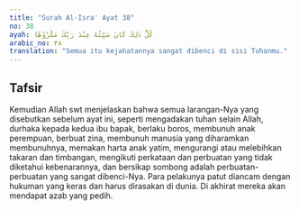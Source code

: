 ```yaml
---
title: "Surah Al-Isra' Ayat 38"
no: 38
ayah: كُلُّ ذٰلِكَ كَانَ سَيِّئُهٗ عِنْدَ رَبِّكَ مَكْرُوْهًا 
arabic_no: ٣٨
translation: "Semua itu kejahatannya sangat dibenci di sisi Tuhanmu."
---
```


## Tafsir

Kemudian Allah swt menjelaskan bahwa semua larangan-Nya yang disebutkan sebelum ayat ini, seperti mengadakan tuhan selain Allah, durhaka kepada kedua ibu bapak, berlaku boros, membunuh anak perempuan, berbuat zina, membunuh manusia yang diharamkan membunuhnya, memakan harta anak yatim, mengurangi atau melebihkan takaran dan timbangan, mengikuti perkataan dan perbuatan yang tidak diketahui kebenarannya, dan bersikap sombong adalah perbuatan-perbuatan yang sangat dibenci-Nya. Para pelakunya patut diancam dengan hukuman yang keras dan harus dirasakan di dunia. Di akhirat mereka akan mendapat azab yang pedih.